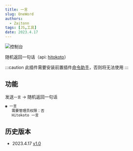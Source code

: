 ```yaml
---
title: 一言
slug: OneWord
authors: 
  - Zaitonn
tags: [JS,工具]
date: 2023.4.17
---
```


![控制台](/img/OneWord/console.png)

随机返回一句话（api: [hitokoto](https://hitokoto.cn/)）

<!--truncate-->

:::caution
此插件需要安装前置插件[命令助手](CommandHelper)，否则将无法使用
:::

## 功能

发送`一言` -> 随机返回一句话

```txt
◉ 一言
   需要管理员权限：否
   Hitokoto 一言
```

## 历史版本

- 2023.4.17 [v1.0](https://download.serein.cc/https://raw.githubusercontent.com/Zaitonn/Serein-Docs/publish/JS/OneWord/v1.0/OneWord.js)
